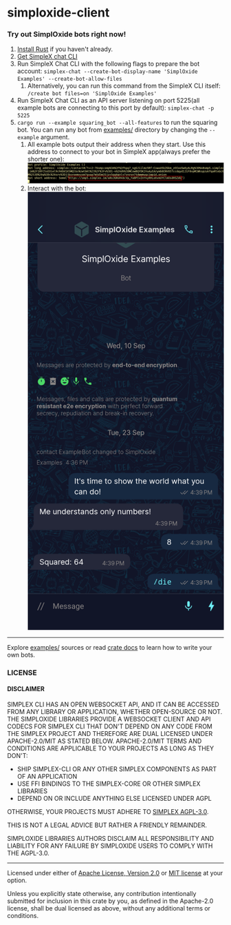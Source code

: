 # simploxide-client

### Try out SimplOxide bots right now!

1. [Install Rust](https://www.rust-lang.org/learn/get-started) if you haven't already.
1. [Get SimpleX chat CLI](https://github.com/simplex-chat/simplex-chat/blob/stable/docs/CLI.md#%F0%9F%9A%80-installation)
1. Run SimpleX Chat CLI with the following flags to prepare the bot account: `simplex-chat --create-bot-display-name 'SimplOxide Examples' --create-bot-allow-files`
    1. Alternatively, you can run this command from the SimpleX CLI itself: `/create bot files=on 'SimplOxide Examples'`
1. Run SimpleX Chat CLI as an API server listening on port 5225(all example
   bots are connecting to this port by default): `simplex-chat -p 5225`
1. `cargo run --example squaring_bot --all-features` to run the squaring bot.
   You can run any bot from [examples/](./examples) directory by changing the
   `--example` argument.
    1. All example bots output their address when they start. Use this address
       to connect to your bot in SimpleX app(always prefer the shorter one):
       ![Addresses Screenshot](./screenshots/addresses.png)
    1. Interact with the bot: ![Interactions Screenshot](./screenshots/interactions.png)

----

Explore [examples/](./examples) sources or read [crate
docs](https://docs.rs/simploxide-client/latest/simploxide_client/) to learn
how to write your own bots.

### LICENSE

#### DISCLAIMER

SIMPLEX CLI HAS AN OPEN WEBSOCKET API, AND IT CAN BE ACCESSED FROM ANY LIBRARY
OR APPLICATION, WHETHER OPEN-SOURCE OR NOT. THE SIMPLOXIDE LIBRARIES PROVIDE A
WEBSOCKET CLIENT AND API CODECS FOR SIMPLEX CLI THAT DON'T DEPEND ON ANY CODE
FROM THE SIMPLEX PROJECT AND THEREFORE ARE DUAL LICENSED UNDER APACHE-2.0/MIT
AS STATED BELOW. APACHE-2.0/MIT TERMS AND CONDITIONS ARE APPLICABLE TO YOUR
PROJECTS AS LONG AS THEY DON'T:

- SHIP SIMPLEX-CLI OR ANY OTHER SIMPLEX COMPONENTS AS PART OF AN APPLICATION
- USE FFI BINDINGS TO THE SIMPLEX-CORE OR OTHER SIMPLEX LIBRARIES
- DEPEND ON OR INCLUDE ANYTHING ELSE LICENSED UNDER AGPL

OTHERWISE, YOUR PROJECTS MUST ADHERE TO [SIMPLEX
AGPL-3.0](https://github.com/simplex-chat/simplex-chat/blob/stable/LICENSE).


THIS IS NOT A LEGAL ADVICE BUT RATHER A FRIENDLY REMAINDER.

SIMPLOXIDE LIBRARIES AUTHORS DISCLAIM ALL RESPONSIBILITY AND LIABILITY FOR ANY
FAILURE BY SIMPLOXIDE USERS TO COMPLY WITH THE AGPL-3.0.

---

Licensed under either of [Apache License, Version 2.0](../LICENSE-APACHE) or [MIT
license](../LICENSE-MIT) at your option.

Unless you explicitly state otherwise, any contribution intentionally submitted
for inclusion in this crate by you, as defined in the Apache-2.0 license, shall
be dual licensed as above, without any additional terms or conditions.

